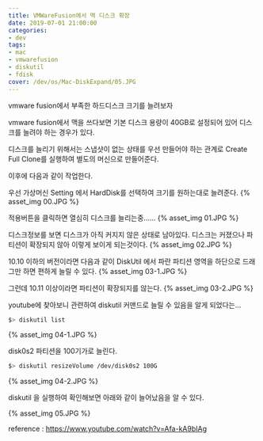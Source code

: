 ```yaml
---
title: VMWareFusion에서 맥 디스크 확장
date: 2019-07-01 21:00:00
categories:
- dev
tags:
- mac
- vmwarefusion
- diskutil
- fdisk
cover: /dev/os/Mac-DiskExpand/05.JPG
---
```


vmware fusion에서 부족한 하드디스크 크기를 늘려보자

<!-- more -->

vmware fusion에서 맥을 쓰다보면 기본 디스크 용량이 40GB로 설정되어 있어 디스크를 늘려야 하는 경우가 있다.

디스크를 늘리기 위해서는 스냅샷이 없는 상태를 우선 만들어야 하는 관계로 Create Full Clone를 실행하여 별도의 머신으로 만들어준다. 

이후에 다음과 같이 작업한다.

우선 가상머신 Setting 에서 HardDisk를 선택하여 크기를 원하는대로 늘려준다.
{% asset_img 00.JPG %}

적용버튼을 클릭하면 열심히 디스크를 늘리는중......
{% asset_img 01.JPG %}

디스크정보를 보면 디스크가 아직 커지지 않은 상태로 남아있다. 디스크는 커졌으나 파티션이 확장되지 않아 이렇게 보이게 되는것이다.
{% asset_img 02.JPG %}

10.10 이하의 버전이라면 다음과 같이 DiskUtil 에서 파란 파티션 영역을 하단으로 드래그만 하면 편하게 늘릴 수 있다.
{% asset_img 03-1.JPG %}

그런데 10.11 이상이라면 파티션이 확장되지를 않는다.
{% asset_img 03-2.JPG %}

youtube에 찾아보니 관련하여 diskutil 커맨드로 늘릴 수 있음을 알게 되었다는...
```sh
$> diskutil list
```

{% asset_img 04-1.JPG %}

disk0s2 파티션을 100기가로 늘린다.
```sh
$> diskutil resizeVolume /dev/disk0s2 100G
```
{% asset_img 04-2.JPG %}

diskutil 을 실행하여 확인해보면 아래와 같이 늘어났음을 알 수 있다.

{% asset_img 05.JPG %}


reference : https://www.youtube.com/watch?v=Afa-kA9bIAg
